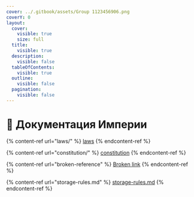 ```yaml
---
cover: ../.gitbook/assets/Group 1123456906.png
coverY: 0
layout:
  cover:
    visible: true
    size: full
  title:
    visible: true
  description:
    visible: false
  tableOfContents:
    visible: true
  outline:
    visible: false
  pagination:
    visible: false
---
```


# 📄 Документация Империи

{% content-ref url="laws/" %}
[laws](laws/)
{% endcontent-ref %}

{% content-ref url="constitution/" %}
[constitution](constitution/)
{% endcontent-ref %}

{% content-ref url="broken-reference" %}
[Broken link](broken-reference)
{% endcontent-ref %}

{% content-ref url="storage-rules.md" %}
[storage-rules.md](storage-rules.md)
{% endcontent-ref %}

